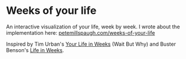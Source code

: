 # Weeks of your life

An interactive visualization of your life, week by week. I wrote about the implementation here: [petemillspaugh.com/weeks-of-your-life](https://www.petemillspaugh.com/weeks-of-your-life)

Inspired by Tim Urban's [Your Life in Weeks](https://waitbutwhy.com/2014/05/life-weeks.html) (Wait But Why) and Buster Benson's [Life in Weeks](https://busterbenson.com/life-in-weeks).
